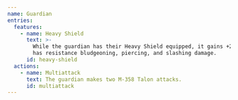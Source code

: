 ```yaml
---
name: Guardian
entries:
  features:
    - name: Heavy Shield
      text: >-
        While the guardian has their Heavy Shield equipped, it gains +2 AC and
        has resistance bludgeoning, piercing, and slashing damage.
      id: heavy-shield
  actions:
    - name: Multiattack
      text: The guardian makes two M-358 Talon attacks.
      id: multiattack
---
```

